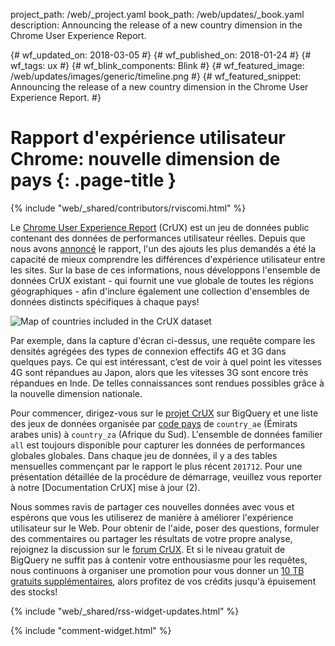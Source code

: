 project_path: /web/_project.yaml
book_path: /web/updates/_book.yaml
description: Announcing the release of a new country dimension in the Chrome User Experience Report.

{# wf_updated_on: 2018-03-05 #}
{# wf_published_on: 2018-01-24 #}
{# wf_tags: ux #}
{# wf_blink_components: Blink #}
{# wf_featured_image: /web/updates/images/generic/timeline.png #}
{# wf_featured_snippet: Announcing the release of a new country dimension in the Chrome User Experience Report. #}

# Rapport d'expérience utilisateur Chrome: nouvelle dimension de pays {: .page-title }

{% include "web/_shared/contributors/rviscomi.html" %}

<div class="clearfix"></div>

Le [Chrome User Experience Report](/web/tools/chrome-user-experience-report/) (CrUX) est un jeu de données public contenant des données de performances utilisateur réelles. Depuis que nous avons [annoncé](https://blog.chromium.org/2017/10/introducing-chrome-user-experience-report.html) le rapport, l'un des ajouts les plus demandés a été la capacité de mieux comprendre les différences d'expérience utilisateur entre les sites. Sur la base de ces informations, nous développons l'ensemble de données CrUX existant - qui fournit une vue globale de toutes les régions géographiques - afin d'inclure également une collection d'ensembles de données distincts spécifiques à chaque pays!

<img src="/web/updates/images/2018/01/crux-countries.png"
    alt="Map of countries included in the CrUX dataset"/>

Par exemple, dans la capture d'écran ci-dessus, une requête compare les densités agrégées des types de connexion effectifs 4G et 3G dans quelques pays. Ce qui est intéressant, c’est de voir à quel point les vitesses 4G sont répandues au Japon, alors que les vitesses 3G sont encore très répandues en Inde. De telles connaissances sont rendues possibles grâce à la nouvelle dimension nationale.

Pour commencer, dirigez-vous sur le [projet CrUX](https://bigquery.cloud.google.com/dataset/chrome-ux-report:all) sur BigQuery et une liste des jeux de données organisée par [code pays](https://en.wikipedia.org/wiki/ISO_3166-1_alpha-2) de `country_ae` (Émirats arabes unis) à `country_za` (Afrique du Sud). L'ensemble de données familier `all` est toujours disponible pour capturer les données de performances globales globales. Dans chaque jeu de données, il y a des tables mensuelles commençant par le rapport le plus récent `201712`. Pour une présentation détaillée de la procédure de démarrage, veuillez vous reporter à notre [Documentation CrUX] mise à jour (2).

Nous sommes ravis de partager ces nouvelles données avec vous et espérons que vous les utiliserez de manière à améliorer l'expérience utilisateur sur le Web. Pour obtenir de l'aide, poser des questions, formuler des commentaires ou partager les résultats de votre propre analyse, rejoignez la discussion sur le [forum CrUX](https://groups.google.com/a/chromium.org/forum/#!forum/chrome-ux-report). Et si le niveau gratuit de BigQuery ne suffit pas à contenir votre enthousiasme pour les requêtes, nous continuons à organiser une promotion pour vous donner un [10 TB gratuits supplémentaires](https://docs.google.com/forms/d/e/1FAIpQLSeMYnz93JQuO7rPewVrKpLfxO7JREOysti0CQyRo31bc7cXHA/viewform), alors profitez de vos crédits jusqu'à épuisement des stocks!

{% include "web/_shared/rss-widget-updates.html" %}

{% include "comment-widget.html" %}
